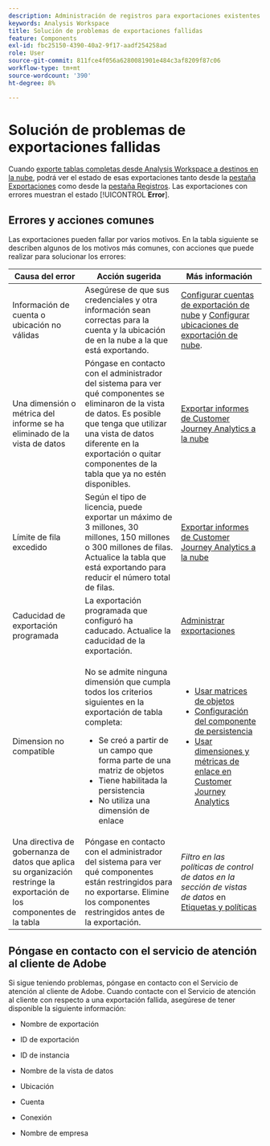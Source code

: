 ```yaml
---
description: Administración de registros para exportaciones existentes
keywords: Analysis Workspace
title: Solución de problemas de exportaciones fallidas
feature: Components
exl-id: fbc25150-4390-40a2-9f17-aadf254258ad
role: User
source-git-commit: 811fce4f056a6280081901e484c3af8209f87c06
workflow-type: tm+mt
source-wordcount: '390'
ht-degree: 8%

---
```


# Solución de problemas de exportaciones fallidas

Cuando [exporte tablas completas desde Analysis Workspace a destinos en la nube](/help/analysis-workspace/export/export-cloud.md), podrá ver el estado de esas exportaciones tanto desde la [pestaña Exportaciones](/help/components/exports/manage-exports.md) como desde la [pestaña Registros](/help/components/exports/manage-export-logs.md). Las exportaciones con errores muestran el estado [!UICONTROL **Error**].

## Errores y acciones comunes

Las exportaciones pueden fallar por varios motivos. En la tabla siguiente se describen algunos de los motivos más comunes, con acciones que puede realizar para solucionar los errores:

| Causa del error | Acción sugerida | Más información |
|---------|----------|---------|
| Información de cuenta o ubicación no válidas | Asegúrese de que sus credenciales y otra información sean correctas para la cuenta y la ubicación de en la nube a la que está exportando. | [Configurar cuentas de exportación de nube](/help/components/exports/cloud-export-accounts.md) y [Configurar ubicaciones de exportación de nube](/help/components/exports/cloud-export-locations.md). |
| Una dimensión o métrica del informe se ha eliminado de la vista de datos | Póngase en contacto con el administrador del sistema para ver qué componentes se eliminaron de la vista de datos. Es posible que tenga que utilizar una vista de datos diferente en la exportación o quitar componentes de la tabla que ya no estén disponibles. | [Exportar informes de Customer Journey Analytics a la nube](/help/analysis-workspace/export/export-cloud.md) |
| Límite de fila excedido | Según el tipo de licencia, puede exportar un máximo de 3 millones, 30 millones, 150 millones o 300 millones de filas. Actualice la tabla que está exportando para reducir el número total de filas. | [Exportar informes de Customer Journey Analytics a la nube](/help/analysis-workspace/export/export-cloud.md) |
| Caducidad de exportación programada | La exportación programada que configuró ha caducado. Actualice la caducidad de la exportación. | [Administrar exportaciones](/help/components/exports/manage-exports.md) |
| Dimension no compatible | <p>No se admite ninguna dimensión que cumpla todos los criterios siguientes en la exportación de tabla completa:</p> <ul><li>Se creó a partir de un campo que forma parte de una matriz de objetos</li><li>Tiene habilitada la persistencia<li>No utiliza una dimensión de enlace</li> | <ul><li>[Usar matrices de objetos](/help/use-cases/object-arrays.md)</li><li>[Configuración del componente de persistencia](/help/data-views/component-settings/persistence.md)<li>[Usar dimensiones y métricas de enlace en Customer Journey Analytics](/help/use-cases/data-views/binding-dimensions-metrics.md)</li> |
| Una directiva de gobernanza de datos que aplica su organización restringe la exportación de los componentes de la tabla | Póngase en contacto con el administrador del sistema para ver qué componentes están restringidos para no exportarse. Elimine los componentes restringidos antes de la exportación. | *Filtro en las políticas de control de datos en la sección de vistas de datos* en [Etiquetas y políticas](/help/data-views/data-governance.md) |

## Póngase en contacto con el servicio de atención al cliente de Adobe

Si sigue teniendo problemas, póngase en contacto con el Servicio de atención al cliente de Adobe. Cuando contacte con el Servicio de atención al cliente con respecto a una exportación fallida, asegúrese de tener disponible la siguiente información:

* Nombre de exportación

* ID de exportación

* ID de instancia

* Nombre de la vista de datos

* Ubicación

* Cuenta

* Conexión

* Nombre de empresa
